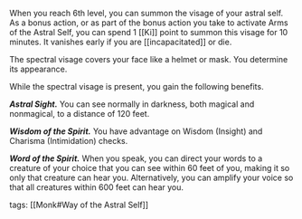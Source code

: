 When you reach 6th level, you can summon the visage of your astral self. As a bonus action, or as part of the bonus action you take to activate Arms of the Astral Self, you can spend 1 [[Ki]] point to summon this visage for 10 minutes. It vanishes early if you are [[incapacitated]] or die.

The spectral visage covers your face like a helmet or mask. You determine its appearance.

While the spectral visage is present, you gain the following benefits.

**_Astral Sight._** You can see normally in darkness, both magical and nonmagical, to a distance of 120 feet.

**_Wisdom of the Spirit._** You have advantage on Wisdom (Insight) and Charisma (Intimidation) checks.

**_Word of the Spirit._** When you speak, you can direct your words to a creature of your choice that you can see within 60 feet of you, making it so only that creature can hear you. Alternatively, you can amplify your voice so that all creatures within 600 feet can hear you.

tags: [[Monk#Way of the Astral Self]]